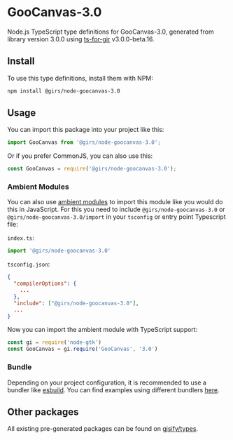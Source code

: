 
# GooCanvas-3.0

Node.js TypeScript type definitions for GooCanvas-3.0, generated from library version 3.0.0 using [ts-for-gir](https://github.com/gjsify/ts-for-gir) v3.0.0-beta.16.

## Install

To use this type definitions, install them with NPM:
```bash
npm install @girs/node-goocanvas-3.0
```

## Usage

You can import this package into your project like this:
```ts
import GooCanvas from '@girs/node-goocanvas-3.0';
```

Or if you prefer CommonJS, you can also use this:
```ts
const GooCanvas = require('@girs/node-goocanvas-3.0');
```

### Ambient Modules

You can also use [ambient modules](https://github.com/gjsify/ts-for-gir/tree/main/packages/cli#ambient-modules) to import this module like you would do this in JavaScript.
For this you need to include `@girs/node-goocanvas-3.0` or `@girs/node-goocanvas-3.0/import` in your `tsconfig` or entry point Typescript file:

`index.ts`:
```ts
import '@girs/node-goocanvas-3.0'
```

`tsconfig.json`:
```json
{
  "compilerOptions": {
    ...
  },
  "include": ["@girs/node-goocanvas-3.0"],
  ...
}
```

Now you can import the ambient module with TypeScript support: 

```ts
const gi = require('node-gtk')
const GooCanvas = gi.require('GooCanvas', '3.0')
```



### Bundle

Depending on your project configuration, it is recommended to use a bundler like [esbuild](https://esbuild.github.io/). You can find examples using different bundlers [here](https://github.com/gjsify/ts-for-gir/tree/main/examples).

## Other packages

All existing pre-generated packages can be found on [gjsify/types](https://github.com/gjsify/types).

